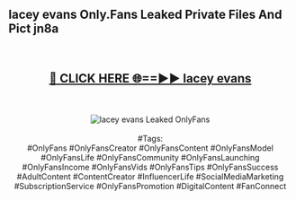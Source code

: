 <h2>lacey evans Only.Fans Leaked Private Files And Pict jn8a</h2>
<br>
<div align="center">
<h2><a href="https://mediafiles.top/lacey_evans" rel="nofollow">🔴 CLICK HERE 🌐==►► lacey evans</a></h2>
<br>
<br>
<a href="https://mediafiles.top/lacey_evans" rel="nofollow" data-target="animated-image.originalLink"><img src="https://i.ibb.co.com/WyWwxjT/player-gif2.gif" alt="lacey evans Leaked OnlyFans" style="max-width: 100%; display: inline-block;" data-target="animated-image.originalImage"></a>
<br><br>
#Tags:
<br>
#OnlyFans #OnlyFansCreator #OnlyFansContent #OnlyFansModel #OnlyFansLife #OnlyFansCommunity #OnlyFansLaunching #OnlyFansIncome #OnlyFansVids #OnlyFansTips #OnlyFansSuccess #AdultContent #ContentCreator #InfluencerLife #SocialMediaMarketing #SubscriptionService #OnlyFansPromotion #DigitalContent #FanConnect
</div>
<br>